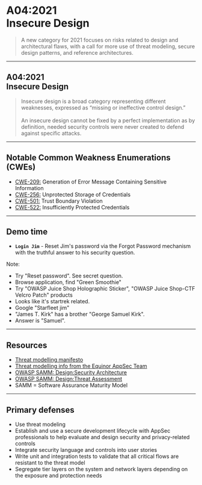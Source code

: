 # A04:2021<br>Insecure Design

>A new category for 2021 focuses on risks related to design and architectural
flaws, with a call for more use of threat modeling, secure design patterns, and
reference architectures.

---

## A04:2021<br>Insecure Design

>Insecure design is a broad category representing different weaknesses, expressed as “missing or ineffective control design.”<br><br>An insecure design cannot be fixed by a perfect implementation as by definition, needed security controls were never created to defend against specific attacks.

---

## Notable Common Weakness Enumerations (CWEs)

- [CWE-209:](https://cwe.mitre.org/data/definitions/209.html)
Generation of Error Message Containing Sensitive Information
- [CWE-256:](https://cwe.mitre.org/data/definitions/256.html)
Unprotected Storage of Credentials
- [CWE-501:](https://cwe.mitre.org/data/definitions/501.html)
Trust Boundary Violation
- [CWE-522:](https://cwe.mitre.org/data/definitions/522.html)
Insufficiently Protected Credentials

---

## Demo time

- **`Login Jim`** - Reset Jim's password via the Forgot Password mechanism with the truthful answer to his security question.

Note:

- Try "Reset password". See secret question.
- Browse application, find "Green Smoothie"
- Try "OWASP Juice Shop Holographic Sticker", "OWASP Juice Shop-CTF Velcro Patch" products
- Looks like it's startrek related.
- Google "Starfleet jim"
- "James T. Kirk" has a brother "George Samuel Kirk".
- Answer is "Samuel".

---

## Resources

- [Threat modelling manifesto](https://threatmodelingmanifesto.org/)
- [Threat modelling info from the Equinor AppSec Team](https://equinor.github.io/appsec/threat-modeling/)
- [OWASP SAMM: Design:Security Architecture](https://owaspsamm.org/model/design/security-architecture/)
- [OWASP SAMM: Design:Threat Assessment](https://owaspsamm.org/model/design/threat-assessment/)
- SAMM = Software Assurance Maturity Model

---

## Primary defenses

- Use threat modeling <!-- .element: class="fragment" -->
- Establish and use a secure development lifecycle with AppSec professionals to
help evaluate and design security and privacy-related controls <!-- .element: class="fragment" -->
- Integrate security language and controls into user stories <!-- .element: class="fragment" -->
- Write unit and integration tests to validate that all critical flows are
resistant to the threat model <!-- .element: class="fragment" -->
- Segregate tier layers on the system and network layers depending
on the exposure and protection needs <!-- .element: class="fragment" -->
